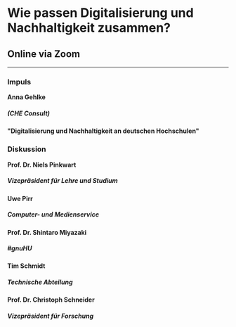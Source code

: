 # Wie passen Digitalisierung und Nachhaltigkeit zusammen?   
## Online via Zoom
---
### Impuls 
**Anna Gehlke** 
##### (CHE Consult)
**"Digitalisierung und Nachhaltigkeit an deutschen Hochschulen"**

### Diskussion
**Prof. Dr. Niels Pinkwart**  
##### Vizepräsident für Lehre und Studium
**Uwe Pirr**  
##### Computer- und Medienservice 
**Prof. Dr. Shintaro Miyazaki**  
##### #gnuHU 
**Tim Schmidt**  
##### Technische Abteilung
**Prof. Dr. Christoph Schneider**  
##### Vizepräsident für Forschung
